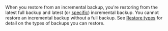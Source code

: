 When you restore from an incremental backup, you're restoring from the latest full backup and latest (or [specific](restore.html#restore-a-specific-backup)) incremental backup. You cannot restore an incremental backup without a full backup. See [Restore types](restore.html#restore-types) for detail on the types of backups you can restore.
